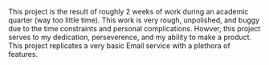 This project is the result of roughly 2 weeks of work during an academic quarter (way too little time). This work is very rough, unpolished, and buggy due to the time constraints and personal complications. Howver, this project serves to my dedication, perseverence, and my ability to make a product. This project replicates a very basic Email service with a plethora of features.
